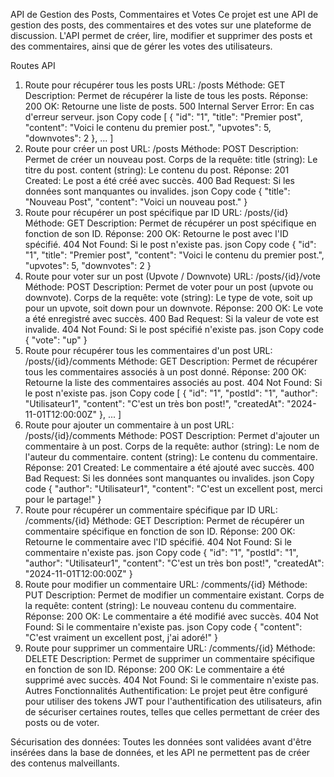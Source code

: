 API de Gestion des Posts, Commentaires et Votes
Ce projet est une API de gestion des posts, des commentaires et des votes sur une plateforme de discussion. L'API permet de créer, lire, modifier et supprimer des posts et des commentaires, ainsi que de gérer les votes des utilisateurs.

Routes API
1. Route pour récupérer tous les posts
URL: /posts
Méthode: GET
Description: Permet de récupérer la liste de tous les posts.
Réponse:
200 OK: Retourne une liste de posts.
500 Internal Server Error: En cas d'erreur serveur.
json
Copy code
[
  {
    "id": "1",
    "title": "Premier post",
    "content": "Voici le contenu du premier post.",
    "upvotes": 5,
    "downvotes": 2
  },
  ...
]
2. Route pour créer un post
URL: /posts
Méthode: POST
Description: Permet de créer un nouveau post.
Corps de la requête:
title (string): Le titre du post.
content (string): Le contenu du post.
Réponse:
201 Created: Le post a été créé avec succès.
400 Bad Request: Si les données sont manquantes ou invalides.
json
Copy code
{
  "title": "Nouveau Post",
  "content": "Voici un nouveau post."
}
3. Route pour récupérer un post spécifique par ID
URL: /posts/{id}
Méthode: GET
Description: Permet de récupérer un post spécifique en fonction de son ID.
Réponse:
200 OK: Retourne le post avec l'ID spécifié.
404 Not Found: Si le post n'existe pas.
json
Copy code
{
  "id": "1",
  "title": "Premier post",
  "content": "Voici le contenu du premier post.",
  "upvotes": 5,
  "downvotes": 2
}
4. Route pour voter sur un post (Upvote / Downvote)
URL: /posts/{id}/vote
Méthode: POST
Description: Permet de voter pour un post (upvote ou downvote).
Corps de la requête:
vote (string): Le type de vote, soit up pour un upvote, soit down pour un downvote.
Réponse:
200 OK: Le vote a été enregistré avec succès.
400 Bad Request: Si la valeur de vote est invalide.
404 Not Found: Si le post spécifié n'existe pas.
json
Copy code
{
  "vote": "up"
}
5. Route pour récupérer tous les commentaires d'un post
URL: /posts/{id}/comments
Méthode: GET
Description: Permet de récupérer tous les commentaires associés à un post donné.
Réponse:
200 OK: Retourne la liste des commentaires associés au post.
404 Not Found: Si le post n'existe pas.
json
Copy code
[
  {
    "id": "1",
    "postId": "1",
    "author": "Utilisateur1",
    "content": "C'est un très bon post!",
    "createdAt": "2024-11-01T12:00:00Z"
  },
  ...
]
6. Route pour ajouter un commentaire à un post
URL: /posts/{id}/comments
Méthode: POST
Description: Permet d'ajouter un commentaire à un post.
Corps de la requête:
author (string): Le nom de l'auteur du commentaire.
content (string): Le contenu du commentaire.
Réponse:
201 Created: Le commentaire a été ajouté avec succès.
400 Bad Request: Si les données sont manquantes ou invalides.
json
Copy code
{
  "author": "Utilisateur1",
  "content": "C'est un excellent post, merci pour le partage!"
}
7. Route pour récupérer un commentaire spécifique par ID
URL: /comments/{id}
Méthode: GET
Description: Permet de récupérer un commentaire spécifique en fonction de son ID.
Réponse:
200 OK: Retourne le commentaire avec l'ID spécifié.
404 Not Found: Si le commentaire n'existe pas.
json
Copy code
{
  "id": "1",
  "postId": "1",
  "author": "Utilisateur1",
  "content": "C'est un très bon post!",
  "createdAt": "2024-11-01T12:00:00Z"
}
8. Route pour modifier un commentaire
URL: /comments/{id}
Méthode: PUT
Description: Permet de modifier un commentaire existant.
Corps de la requête:
content (string): Le nouveau contenu du commentaire.
Réponse:
200 OK: Le commentaire a été modifié avec succès.
404 Not Found: Si le commentaire n'existe pas.
json
Copy code
{
  "content": "C'est vraiment un excellent post, j'ai adoré!"
}
9. Route pour supprimer un commentaire
URL: /comments/{id}
Méthode: DELETE
Description: Permet de supprimer un commentaire spécifique en fonction de son ID.
Réponse:
200 OK: Le commentaire a été supprimé avec succès.
404 Not Found: Si le commentaire n'existe pas.
Autres Fonctionnalités
Authentification: Le projet peut être configuré pour utiliser des tokens JWT pour l'authentification des utilisateurs, afin de sécuriser certaines routes, telles que celles permettant de créer des posts ou de voter.

Sécurisation des données: Toutes les données sont validées avant d'être insérées dans la base de données, et les API ne permettent pas de créer des contenus malveillants.

